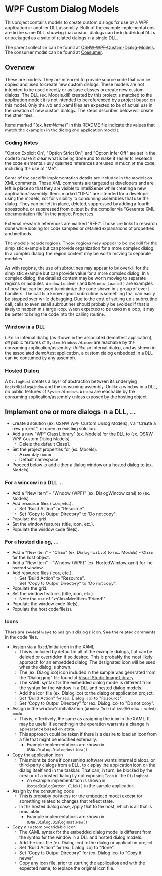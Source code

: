 ﻿# WPF Custom Dialog Models

This project contains models to create custom dialogs for use by a WPF 
application or another DLL assembly. Both of the example implementations are in 
the same DLL, showing that custom dialogs can be in individual DLLs or packaged 
as a suite of related dialogs in a single DLL.

The parent collection can be found at 
[OSNW-WPF-Custom-Dialog-Models](https://github.com/OldSchoolNewWorld/OSNW-WPF-Custom-Dialog-Models).  
The consumer model can be found at 
[Consumer](https://github.com/OldSchoolNewWorld/OSNW-WPF-Custom-Dialog-Models/tree/master/Consumer).  

## Overview

These are models. They are intended to provide source code that can be copied 
and used to create new custom dialogs. These models are not intended to be used 
directly or as base classes to create new custom dialogs. The DLL 
(ex. Models.dll) created by this project is matched to the application model; 
it is not intended to be referenced by a project based on this model. Only the 
.vb and .xaml files are expected to be of actual use in the creation of new 
custom dialogs. The steps described below will create the other files.

Items marked "(ex. *ItemName*)" in this README file indicate the values that 
match the examples in the dialog and application models.

### Coding Notes

"Option Explicit On", "Option Strict On", and "Option Infer Off" are set in the 
code to make it clear what is being done and to make it easier to research the 
code elements. Fully qualified references are used in much of the code, 
including the use of "Me".

Some of the specific implementation details are included in the models as XML 
comments. Those XML comments are targeted at developers and are left in place 
so that they are visible to IntelliSense while creating a new 
application/assembly. Items marked "DEV:" are intended for a developer using 
the models, not for visibility to consuming assemblies that use the dialog. 
They can be left in place, deleted, suppressed by adding a fourth apostrophe, 
or suppressed from output by the compiler via "Generate XML documentation file" 
in the project Properties.

External research references are marked "REF:". Those are links to research
done while looking for code samples or detailed explanations of properties and 
methods.

The models include regions. Those regions may appear to be overkill for the 
simplistic example but can provide organization for a more complex dialog. In a 
complex dialog, the region content may be worth moving to separate modules.

As with regions, the use of subroutines may appear to be overkill for the 
simplistic example but can provide value for a more complex dialog. In a 
complex dialog, the detailed content may be worth moving to separate regions or 
modules. `Window_Loaded()` and `DoWindow_Loaded()` are examples of how that can 
be used to minimize the code shown in a group of event handlers. The call to a 
known-good subroutine is something that can easily be stepped over while 
debugging. Due to the cost of setting up a subroutine call, calls to even small 
subroutines should probably be avoided if that is likely to happen in a large 
loop. When expected to be used in a loop, it may be better to bring the code 
into the calling routine.

### Window in a DLL

*Like* an internal dialog (as shown  in the associated demo/test application), 
*all* public features of `System.Windows.Window` are reachable by the consuming 
application/assembly. *Unlike* an internal dialog, and as shown in the 
associated demo/test application, a custom dialog embedded in a DLL can be 
consumed by any assembly.

### Hosted Dialog

A `DialogHost` creates a layer of abstraction between its underlying 
`HostedDialogWindow` and the consuming assembly. Unlike a window in a DLL, *no* 
public features of `System.Windows.Window` are reachable by the consuming 
application/assembly unless exposed by the hosting object.

## Implement one or more dialogs in a DLL, ...

- Create a solution (ex. OSNW WPF Custom Dialog Models), via "Create a new 
project", or open an existing solution.
- Add a new "WPF Class Library" (ex. Models) for the DLL to (ex. OSNW WPF 
Custom Dialog Models).
  - Delete the default Class1.
- Set the project properties for (ex. Models).
  - Assembly name
  - Default namespace
- Proceed below to add either a dialog window or a hosted dialog to 
(ex. Models).

### For a window in a DLL ...

- Add a "New Item" - "Window (WPF)" (ex. DialogWindow.xaml) to (ex. Models).
- Add resource files (icon, etc.).
  - Set "Build Action" to "Resource".
  - Set "Copy to Output Directory" to "Do not copy".
- Populate the grid.
- Set the window features (title, icon, etc.).
- Populate the window code file(s).

### For a hosted dialog, ...

- Add a "New Item" - "Class" (ex. DialogHost.vb) to (ex. Models) - Class for 
the host object.
- Add a "New Item" - "Window (WPF)" (ex. HostedWindow.xaml) for the hosted 
window.
- Add resource files (icon, etc.).
  - Set "Build Action" to "Resource".
  - Set "Copy to Output Directory" to "Do not copy".
- Populate the grid.
- Set the window features (title, icon, etc.).
  - Note the use of "x:ClassModifier="Friend"".
- Populate the window code file(s).
- Populate the host code file(s).

### Icons

There are several ways to assign a dialog's icon. See the related comments in 
the code files.
- Assign via a fixed/initial icon in the XAML
  - This is included by default in all of the example dialogs, but can be 
deleted or overridden if so desired. This is probably the most likely approach 
for an embedded dialog. The designated icon will be used when the dialog is 
shown.
  - The (ex. Dialog.ico) icon included in the sample was generated from the 
"Dialog.png" file found at [Visual Studio Image 
Library](https://www.microsoft.com/en-us/download/details.aspx?id=35825).
  - The XAML syntax for the embedded dialog model is different from the syntax 
for the window in a DLL and hosted dialog models.
  - Add the icon file (ex. Dialog.ico) to the dialog or application project.
  - Set "Build Action" for (ex. Dialog.ico) to "Resource".
  - Set "Copy to Output Directory" for (ex. Dialog.ico) to "Do not copy".
- Assign in the window's initialization (`Window_Initialized`/`Window_Loaded`) 
code.
  - This is, effectively, the same as assigning the icon in the XAML. It may be 
useful if something in the operation warrants a change in appearance based on 
state.
  - This approach could be taken if there is a desire to load an icon from a 
file that might be modified externally.
	- Example implementations are shown in `OSNW.Dialog.DialogHost.New()`.
- Copy the application icon
  - This might be done if consuming software wants internal dialogs, or 
third-party dialogs from a DLL, to display the application icon on the dialog 
itself and in the taskbar. That can, in turn, be blocked by the creator of a 
hosted dialog by not exposing `Icon` in the `DialogHost`.
	- An example implementation is shown in `HostedDialogButton_Click()` in the 
sample application.
- Assign by the consuming code
  - This is probably pointless for the embedded model except for something 
related to changes that reflect state.
  - In the hosted dialog case, apply that to the host, which is all that is 
reachable.
	- Example implementations are shown in `OSNW.Dialog.DialogHost.New()`.
- Copy a custom overridable icon
  - The XAML syntax for the embedded dialog model is different from the syntax 
for the window in a DLL and hosted dialog models.
  - Add the icon file (ex. Dialog.ico) to the dialog or application project.
  - Set "Build Action" for (ex. Dialog.ico) to "None".
  - Set "Copy to Output Directory" for (ex. Dialog.ico) to "Copy if newer".
  - Copy any icon file, prior to starting the application and with the expected 
name, to replace the original icon file.